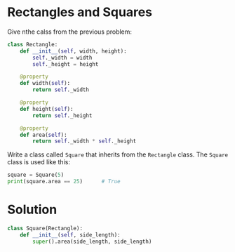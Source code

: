 # Rectangles and Squares

Give nthe calss from the previous problem:

```python
class Rectangle:
    def __init__(self, width, height):
        self._width = width
        self._height = height

    @property
    def width(self):
        return self._width

    @property
    def height(self):
        return self._height

    @property
    def area(self):
        return self._width * self._height
```

Write a class called `Square` that inherits from the `Rectangle` class. 
The `Square` class is used like this:

```python
square = Square(5)
print(square.area == 25)      # True
```

# Solution

```python
class Square(Rectangle):
    def __init__(self, side_length):
        super().area(side_length, side_length)
```